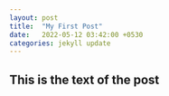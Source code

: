 ```yaml
---
layout: post
title:  "My First Post"
date:   2022-05-12 03:42:00 +0530
categories: jekyll update
---
```

## This is the text of the post 
